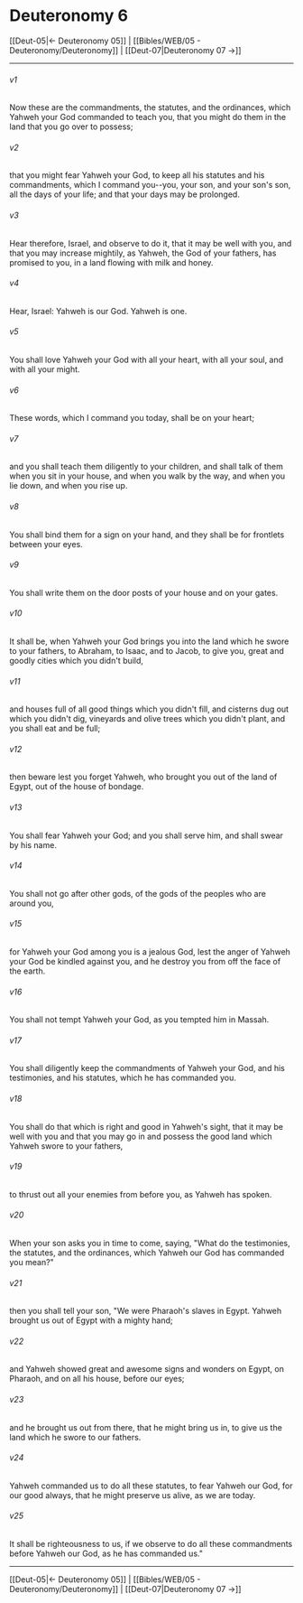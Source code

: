 # Deuteronomy 6

[[Deut-05|← Deuteronomy 05]] | [[Bibles/WEB/05 - Deuteronomy/Deuteronomy]] | [[Deut-07|Deuteronomy 07 →]]
***



###### v1 
Now these are the commandments, the statutes, and the ordinances, which Yahweh your God commanded to teach you, that you might do them in the land that you go over to possess; 

###### v2 
that you might fear Yahweh your God, to keep all his statutes and his commandments, which I command you--you, your son, and your son's son, all the days of your life; and that your days may be prolonged. 

###### v3 
Hear therefore, Israel, and observe to do it, that it may be well with you, and that you may increase mightily, as Yahweh, the God of your fathers, has promised to you, in a land flowing with milk and honey. 

###### v4 
Hear, Israel: Yahweh is our God. Yahweh is one. 

###### v5 
You shall love Yahweh your God with all your heart, with all your soul, and with all your might. 

###### v6 
These words, which I command you today, shall be on your heart; 

###### v7 
and you shall teach them diligently to your children, and shall talk of them when you sit in your house, and when you walk by the way, and when you lie down, and when you rise up. 

###### v8 
You shall bind them for a sign on your hand, and they shall be for frontlets between your eyes. 

###### v9 
You shall write them on the door posts of your house and on your gates. 

###### v10 
It shall be, when Yahweh your God brings you into the land which he swore to your fathers, to Abraham, to Isaac, and to Jacob, to give you, great and goodly cities which you didn't build, 

###### v11 
and houses full of all good things which you didn't fill, and cisterns dug out which you didn't dig, vineyards and olive trees which you didn't plant, and you shall eat and be full; 

###### v12 
then beware lest you forget Yahweh, who brought you out of the land of Egypt, out of the house of bondage. 

###### v13 
You shall fear Yahweh your God; and you shall serve him, and shall swear by his name. 

###### v14 
You shall not go after other gods, of the gods of the peoples who are around you, 

###### v15 
for Yahweh your God among you is a jealous God, lest the anger of Yahweh your God be kindled against you, and he destroy you from off the face of the earth. 

###### v16 
You shall not tempt Yahweh your God, as you tempted him in Massah. 

###### v17 
You shall diligently keep the commandments of Yahweh your God, and his testimonies, and his statutes, which he has commanded you. 

###### v18 
You shall do that which is right and good in Yahweh's sight, that it may be well with you and that you may go in and possess the good land which Yahweh swore to your fathers, 

###### v19 
to thrust out all your enemies from before you, as Yahweh has spoken. 

###### v20 
When your son asks you in time to come, saying, "What do the testimonies, the statutes, and the ordinances, which Yahweh our God has commanded you mean?" 

###### v21 
then you shall tell your son, "We were Pharaoh's slaves in Egypt. Yahweh brought us out of Egypt with a mighty hand; 

###### v22 
and Yahweh showed great and awesome signs and wonders on Egypt, on Pharaoh, and on all his house, before our eyes; 

###### v23 
and he brought us out from there, that he might bring us in, to give us the land which he swore to our fathers. 

###### v24 
Yahweh commanded us to do all these statutes, to fear Yahweh our God, for our good always, that he might preserve us alive, as we are today. 

###### v25 
It shall be righteousness to us, if we observe to do all these commandments before Yahweh our God, as he has commanded us."

***
[[Deut-05|← Deuteronomy 05]] | [[Bibles/WEB/05 - Deuteronomy/Deuteronomy]] | [[Deut-07|Deuteronomy 07 →]]
